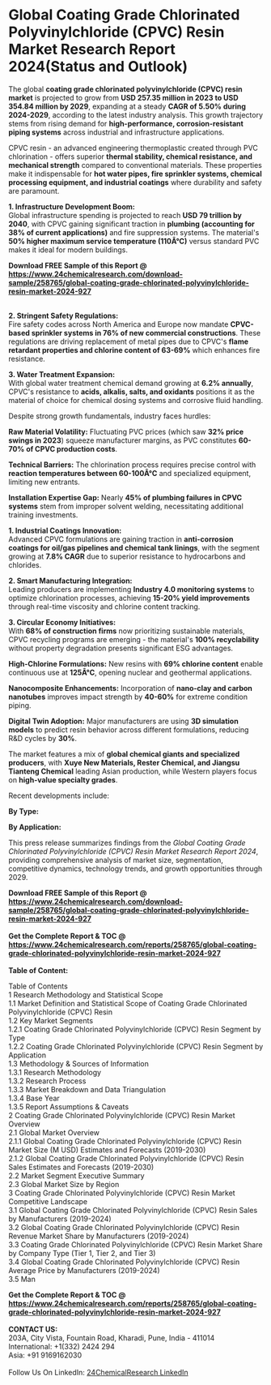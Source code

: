 <h1>Global Coating Grade Chlorinated Polyvinylchloride (CPVC) Resin Market Research Report 2024(Status and Outlook)</h1><p>The global <strong>coating grade chlorinated polyvinylchloride (CPVC) resin market</strong> is projected to grow from <strong>USD 257.35 million in 2023 to USD 354.84 million by 2029</strong>, expanding at a steady <strong>CAGR of 5.50% during 2024-2029</strong>, according to the latest industry analysis. This growth trajectory stems from rising demand for <strong>high-performance, corrosion-resistant piping systems</strong> across industrial and infrastructure applications.</p><p>CPVC resin - an advanced engineering thermoplastic created through PVC chlorination - offers superior <strong>thermal stability, chemical resistance, and mechanical strength</strong> compared to conventional materials. These properties make it indispensable for <strong>hot water pipes, fire sprinkler systems, chemical processing equipment, and industrial coatings</strong> where durability and safety are paramount.</p><p><strong>1. Infrastructure Development Boom:</strong><br>
Global infrastructure spending is projected to reach <strong>USD 79 trillion by 2040</strong>, with CPVC gaining significant traction in <strong>plumbing (accounting for 38% of current applications)</strong> and fire suppression systems. The material's <strong>50% higher maximum service temperature (110Â°C)</strong> versus standard PVC makes it ideal for modern buildings.</p><div><b>Download FREE Sample of this Report @ 
            <a href="https://www.24chemicalresearch.com/download-sample/258765/global-coating-grade-chlorinated-polyvinylchloride-resin-market-2024-927">
            https://www.24chemicalresearch.com/download-sample/258765/global-coating-grade-chlorinated-polyvinylchloride-resin-market-2024-927</a></b></div><br><p><strong>2. Stringent Safety Regulations:</strong><br>
Fire safety codes across North America and Europe now mandate <strong>CPVC-based sprinkler systems in 76% of new commercial constructions</strong>. These regulations are driving replacement of metal pipes due to CPVC's <strong>flame retardant properties and chlorine content of 63-69%</strong> which enhances fire resistance.</p><p><strong>3. Water Treatment Expansion:</strong><br>
With global water treatment chemical demand growing at <strong>6.2% annually</strong>, CPVC's resistance to <strong>acids, alkalis, salts, and oxidants</strong> positions it as the material of choice for chemical dosing systems and corrosive fluid handling.</p><p>Despite strong growth fundamentals, industry faces hurdles:</p><p><strong>Raw Material Volatility:</strong> Fluctuating PVC prices (which saw <strong>32% price swings in 2023</strong>) squeeze manufacturer margins, as PVC constitutes <strong>60-70% of CPVC production costs</strong>.</p><p><strong>Technical Barriers:</strong> The chlorination process requires precise control with <strong>reaction temperatures between 60-100Â°C</strong> and specialized equipment, limiting new entrants.</p><p><strong>Installation Expertise Gap:</strong> Nearly <strong>45% of plumbing failures in CPVC systems</strong> stem from improper solvent welding, necessitating additional training investments.</p><p><strong>1. Industrial Coatings Innovation:</strong><br>
Advanced CPVC formulations are gaining traction in <strong>anti-corrosion coatings for oil/gas pipelines and chemical tank linings</strong>, with the segment growing at <strong>7.8% CAGR</strong> due to superior resistance to hydrocarbons and chlorides.</p><p><strong>2. Smart Manufacturing Integration:</strong><br>
Leading producers are implementing <strong>Industry 4.0 monitoring systems</strong> to optimize chlorination processes, achieving <strong>15-20% yield improvements</strong> through real-time viscosity and chlorine content tracking.</p><p><strong>3. Circular Economy Initiatives:</strong><br>
With <strong>68% of construction firms</strong> now prioritizing sustainable materials, CPVC recycling programs are emerging - the material's <strong>100% recyclability</strong> without property degradation presents significant ESG advantages.</p><p><strong>High-Chlorine Formulations:</strong> New resins with <strong>69% chlorine content</strong> enable continuous use at <strong>125Â°C</strong>, opening nuclear and geothermal applications.</p><p><strong>Nanocomposite Enhancements:</strong> Incorporation of <strong>nano-clay and carbon nanotubes</strong> improves impact strength by <strong>40-60%</strong> for extreme condition piping.</p><p><strong>Digital Twin Adoption:</strong> Major manufacturers are using <strong>3D simulation models</strong> to predict resin behavior across different formulations, reducing R&amp;D cycles by <strong>30%</strong>.</p><p>The market features a mix of <strong>global chemical giants and specialized producers</strong>, with <strong>Xuye New Materials, Rester Chemical, and Jiangsu Tianteng Chemical</strong> leading Asian production, while Western players focus on <strong>high-value specialty grades</strong>.</p><p>Recent developments include:</p><p><strong>By Type:</strong></p><p><strong>By Application:</strong></p><p>This press release summarizes findings from the <em>Global Coating Grade Chlorinated Polyvinylchloride (CPVC) Resin Market Research Report 2024</em>, providing comprehensive analysis of market size, segmentation, competitive dynamics, technology trends, and growth opportunities through 2029.</p><div><b>Download FREE Sample of this Report @ 
            <a href="https://www.24chemicalresearch.com/download-sample/258765/global-coating-grade-chlorinated-polyvinylchloride-resin-market-2024-927">
            https://www.24chemicalresearch.com/download-sample/258765/global-coating-grade-chlorinated-polyvinylchloride-resin-market-2024-927</a></b></div><br><div><b>Get the Complete Report & TOC @ 
            <a href="https://www.24chemicalresearch.com/reports/258765/global-coating-grade-chlorinated-polyvinylchloride-resin-market-2024-927">
            https://www.24chemicalresearch.com/reports/258765/global-coating-grade-chlorinated-polyvinylchloride-resin-market-2024-927</a></b></div><br>
            <b>Table of Content:</b><p>Table of Contents<br />
1 Research Methodology and Statistical Scope<br />
1.1 Market Definition and Statistical Scope of Coating Grade Chlorinated Polyvinylchloride (CPVC) Resin<br />
1.2 Key Market Segments<br />
1.2.1 Coating Grade Chlorinated Polyvinylchloride (CPVC) Resin Segment by Type<br />
1.2.2 Coating Grade Chlorinated Polyvinylchloride (CPVC) Resin Segment by Application<br />
1.3 Methodology & Sources of Information<br />
1.3.1 Research Methodology<br />
1.3.2 Research Process<br />
1.3.3 Market Breakdown and Data Triangulation<br />
1.3.4 Base Year<br />
1.3.5 Report Assumptions & Caveats<br />
2 Coating Grade Chlorinated Polyvinylchloride (CPVC) Resin Market Overview<br />
2.1 Global Market Overview<br />
2.1.1 Global Coating Grade Chlorinated Polyvinylchloride (CPVC) Resin Market Size (M USD) Estimates and Forecasts (2019-2030)<br />
2.1.2 Global Coating Grade Chlorinated Polyvinylchloride (CPVC) Resin Sales Estimates and Forecasts (2019-2030)<br />
2.2 Market Segment Executive Summary<br />
2.3 Global Market Size by Region<br />
3 Coating Grade Chlorinated Polyvinylchloride (CPVC) Resin Market Competitive Landscape<br />
3.1 Global Coating Grade Chlorinated Polyvinylchloride (CPVC) Resin Sales by Manufacturers (2019-2024)<br />
3.2 Global Coating Grade Chlorinated Polyvinylchloride (CPVC) Resin Revenue Market Share by Manufacturers (2019-2024)<br />
3.3 Coating Grade Chlorinated Polyvinylchloride (CPVC) Resin Market Share by Company Type (Tier 1, Tier 2, and Tier 3)<br />
3.4 Global Coating Grade Chlorinated Polyvinylchloride (CPVC) Resin Average Price by Manufacturers (2019-2024)<br />
3.5 Man</p><div><b>Get the Complete Report & TOC @ 
            <a href="https://www.24chemicalresearch.com/reports/258765/global-coating-grade-chlorinated-polyvinylchloride-resin-market-2024-927">
            https://www.24chemicalresearch.com/reports/258765/global-coating-grade-chlorinated-polyvinylchloride-resin-market-2024-927</a></b></div><br><b>CONTACT US:</b><br>
            203A, City Vista, Fountain Road, Kharadi, Pune, India - 411014<br>
            International: +1(332) 2424 294<br>
            Asia: +91 9169162030 <br><br>
            Follow Us On LinkedIn: <a href="https://www.linkedin.com/company/24chemicalresearch/">24ChemicalResearch LinkedIn</a>